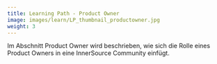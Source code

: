 ```yaml
---
title: Learning Path - Product Owner
image: images/learn/LP_thumbnail_productowner.jpg
weight: 3
---
```


Im Abschnitt Product Owner wird beschrieben, wie sich die Rolle eines Product Owners in eine InnerSource Community einfügt.
<!--- This file autogenerated from https://github.com/InnerSourceCommons/InnerSourceLearningPath/blob/main/scripts -->